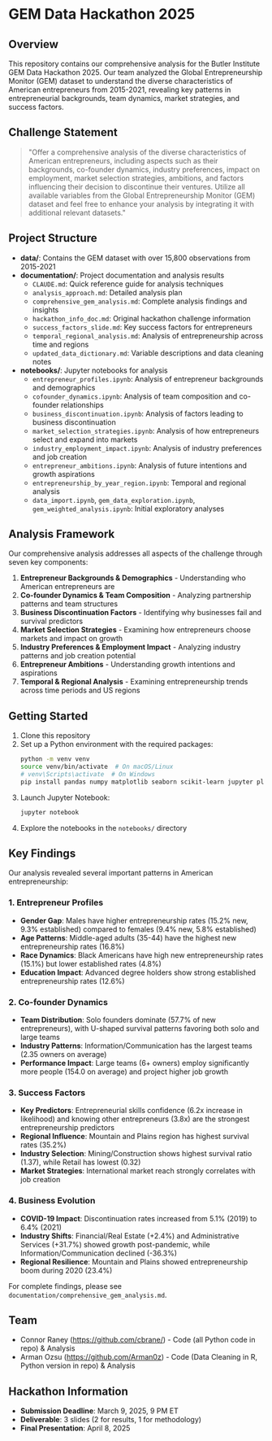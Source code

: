 # GEM Data Hackathon 2025

## Overview
This repository contains our comprehensive analysis for the Butler Institute GEM Data Hackathon 2025. Our team analyzed the Global Entrepreneurship Monitor (GEM) dataset to understand the diverse characteristics of American entrepreneurs from 2015-2021, revealing key patterns in entrepreneurial backgrounds, team dynamics, market strategies, and success factors.

## Challenge Statement
> "Offer a comprehensive analysis of the diverse characteristics of American entrepreneurs, including aspects such as their backgrounds, co-founder dynamics, industry preferences, impact on employment, market selection strategies, ambitions, and factors influencing their decision to discontinue their ventures. Utilize all available variables from the Global Entrepreneurship Monitor (GEM) dataset and feel free to enhance your analysis by integrating it with additional relevant datasets."

## Project Structure
- **data/**: Contains the GEM dataset with over 15,800 observations from 2015-2021
- **documentation/**: Project documentation and analysis results
  - `CLAUDE.md`: Quick reference guide for analysis techniques
  - `analysis_approach.md`: Detailed analysis plan
  - `comprehensive_gem_analysis.md`: Complete analysis findings and insights
  - `hackathon_info_doc.md`: Original hackathon challenge information
  - `success_factors_slide.md`: Key success factors for entrepreneurs
  - `temporal_regional_analysis.md`: Analysis of entrepreneurship across time and regions
  - `updated_data_dictionary.md`: Variable descriptions and data cleaning notes
- **notebooks/**: Jupyter notebooks for analysis
  - `entrepreneur_profiles.ipynb`: Analysis of entrepreneur backgrounds and demographics
  - `cofounder_dynamics.ipynb`: Analysis of team composition and co-founder relationships
  - `business_discontinuation.ipynb`: Analysis of factors leading to business discontinuation
  - `market_selection_strategies.ipynb`: Analysis of how entrepreneurs select and expand into markets
  - `industry_employment_impact.ipynb`: Analysis of industry preferences and job creation
  - `entrepreneur_ambitions.ipynb`: Analysis of future intentions and growth aspirations
  - `entrepreneurship_by_year_region.ipynb`: Temporal and regional analysis
  - `data_import.ipynb`, `gem_data_exploration.ipynb`, `gem_weighted_analysis.ipynb`: Initial exploratory analyses

## Analysis Framework
Our comprehensive analysis addresses all aspects of the challenge through seven key components:
1. **Entrepreneur Backgrounds & Demographics** - Understanding who American entrepreneurs are
2. **Co-founder Dynamics & Team Composition** - Analyzing partnership patterns and team structures
3. **Business Discontinuation Factors** - Identifying why businesses fail and survival predictors
4. **Market Selection Strategies** - Examining how entrepreneurs choose markets and impact on growth
5. **Industry Preferences & Employment Impact** - Analyzing industry patterns and job creation potential
6. **Entrepreneur Ambitions** - Understanding growth intentions and aspirations
7. **Temporal & Regional Analysis** - Examining entrepreneurship trends across time periods and US regions

## Getting Started
1. Clone this repository
2. Set up a Python environment with the required packages:
   ```bash
   python -m venv venv
   source venv/bin/activate  # On macOS/Linux
   # venv\Scripts\activate  # On Windows
   pip install pandas numpy matplotlib seaborn scikit-learn jupyter plotly statsmodels
   ```
3. Launch Jupyter Notebook:
   ```bash
   jupyter notebook
   ```
4. Explore the notebooks in the `notebooks/` directory

## Key Findings
Our analysis revealed several important patterns in American entrepreneurship:

### 1. Entrepreneur Profiles
- **Gender Gap**: Males have higher entrepreneurship rates (15.2% new, 9.3% established) compared to females (9.4% new, 5.8% established)
- **Age Patterns**: Middle-aged adults (35-44) have the highest new entrepreneurship rates (16.8%)
- **Race Dynamics**: Black Americans have high new entrepreneurship rates (15.1%) but lower established rates (4.8%)
- **Education Impact**: Advanced degree holders show strong established entrepreneurship rates (12.6%)

### 2. Co-founder Dynamics
- **Team Distribution**: Solo founders dominate (57.7% of new entrepreneurs), with U-shaped survival patterns favoring both solo and large teams
- **Industry Patterns**: Information/Communication has the largest teams (2.35 owners on average)
- **Performance Impact**: Large teams (6+ owners) employ significantly more people (154.0 on average) and project higher job growth

### 3. Success Factors
- **Key Predictors**: Entrepreneurial skills confidence (6.2x increase in likelihood) and knowing other entrepreneurs (3.8x) are the strongest entrepreneurship predictors
- **Regional Influence**: Mountain and Plains region has highest survival rates (35.2%)
- **Industry Selection**: Mining/Construction shows highest survival ratio (1.37), while Retail has lowest (0.32)
- **Market Strategies**: International market reach strongly correlates with job creation

### 4. Business Evolution
- **COVID-19 Impact**: Discontinuation rates increased from 5.1% (2019) to 6.4% (2021)
- **Industry Shifts**: Financial/Real Estate (+2.4%) and Administrative Services (+31.7%) showed growth post-pandemic, while Information/Communication declined (-36.3%)
- **Regional Resilience**: Mountain and Plains showed entrepreneurship boom during 2020 (23.4%)

For complete findings, please see `documentation/comprehensive_gem_analysis.md`.

## Team
- Connor Raney (https://github.com/cbrane/) - Code (all Python code in repo) & Analysis
- Arman Ozsu (https://github.com/Arman0z) - Code (Data Cleaning in R, Python version in repo) & Analysis

## Hackathon Information
- **Submission Deadline**: March 9, 2025, 9 PM ET
- **Deliverable**: 3 slides (2 for results, 1 for methodology)
- **Final Presentation**: April 8, 2025
